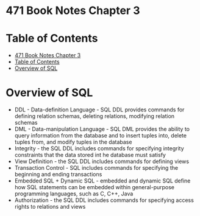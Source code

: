 
# 471 Book Notes Chapter 3

# Table of Contents


<!-- @import "[TOC]" {cmd="toc" depthFrom=1 depthTo=6 orderedList=false} -->

<!-- code_chunk_output -->

- [471 Book Notes Chapter 3](#471-book-notes-chapter-3)
- [Table of Contents](#table-of-contents)
- [Overview of SQL](#overview-of-sql)

<!-- /code_chunk_output -->

# Overview of SQL

- DDL - Data-definition Language - SQL DDL provides commands for defining relation schemas, deleting relations, modifying relation schemas
- DML - Data-manipulation Language - SQL DML provides the ability to query information from the database and to insert tuples into, delete tuples from, and modify tuples in the database 
- Integrity - the SQL DDL includes commands for specifying integrity constraints that the data stored int he database must satisfy
- View Definition - the SQL DDL includes commands for defining views
- Transaction Control - SQL includes commands for specifying the beginning and ending transactions
- Embedded SQL + Dynamic SQL - embedded and dynamic SQL define how SQL statements can be embedded within general-purpose programming languages, such as C, C++, Java
- Authorization - the SQL DDL includes commands for specifying access rights to relations and views


